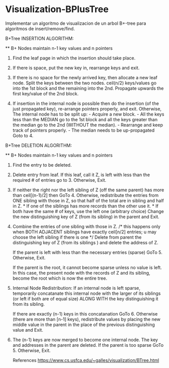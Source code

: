 # Visualization-BPlusTree
 Implementar un algoritmo de visualizacion de un arbol B+-tree para algoritmos de insert/remove/find.
 
 

B+Tree INSERTION ALGORITHM:


** B+ Nodes maintain n-1 key values and n pointers

1. 	Find the leaf page in which the insertion should
	take place.

2.	If there is space, put the new key in, rearrange
	keys and exit.

3. 	If there is no space for the newly arrived key,
	then allocate a new leaf node.
	Split the keys between the two nodes.
        ceil(n/2) keys/values go into the 1st block
	and the remaining into the 2nd.
	Propagate upwards the first key/value of the
	2nd block.

4. 	If insertion in the internal node is possible
		then do the insertion (of the just propagated key),
		re-arrange pointers properly, and exit.
	Otherwise,
		The internal node has to be split up:
		- Acquire a new block.
                - All the keys less than the MEDIAN go
                  to the 1st block and all the keys greater
                  than the median go to the 2nd (WITHOUT the median).
		- Rearrange and keep track of pointers properly.
		- The median needs to be up-propagated
        Goto to 4.


B+Tree DELETION ALGORITHM:


** B+ Nodes maintain n-1 key values and n pointers

1. 	Find the entry to be deleted.

2.	Delete entry from leaf. If this leaf, call it Z,
	is left with less than the required # of entries go to 3.
	Otherwise, Exit.

3.	If neither the right nor the left sibling of Z
	        (off the same parent) has more
                than ceil[(n-1)/2] then GoTo 4.
	Otherwise, redistribute the entries from ONE sibling
	        with those in Z, so that half of the total are
                in sibling and half in Z.
		* If one of the siblings has more records than
		  the other use it.
		* If both have the same # of keys, use the left one
		  (arbitrary choice)
	Change the new distinguishing key of Z (from its sibling)
	        in the parent and Exit.

4.	Combine the entries of one sibling with those in Z.
	 /* this happens only when BOTH ADJACENT siblings
	    have exactly ceil[n/2] entries;
            u may choose the left sibling if there is one
	  */
	Delete from parent the distinguishing key of Z (from
	its siblings ) and delete the address of Z.

	If the parent is left with less than the necessary
	        entries (sparse) GoTo 5.
	Otherwise, Exit.

	If the parent is the root, it cannot become sparse
	        unless no value is left. In this case, the present
	        node with the records of Z  and its sibling, become
	        the root which is now the entire tree.

5.	Internal Node Redistribution:
        If an internal node is left sparse, temporarily concatanate this
        internal node with the larger of its siblings (or left if both are
        of equal size) ALONG WITH the key distinguishing it from its sibling.

	If there are exactly (n-1) keys in this concatanation GoTo 6.
	Otherwise (there are more than [n-1] keys),
                redistribute values by placing the new middle value
                in the parent in the place of the previous distinguishing
	        value and Exit.

6.	The (n-1) keys are now merged to become one internal node.
        The key and addresses in the parent are deleted.
        If the parent is too sparse GoTo 5.
	Otherwise, Exit.
	
	
	References 
	 https://www.cs.usfca.edu/~galles/visualization/BTree.html
